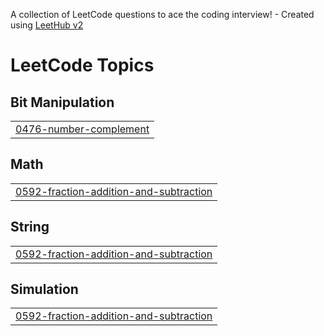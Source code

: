 A collection of LeetCode questions to ace the coding interview! - Created using [LeetHub v2](https://github.com/arunbhardwaj/LeetHub-2.0)
<!---LeetCode Topics Start-->
# LeetCode Topics
## Bit Manipulation
|  |
| ------- |
| [0476-number-complement](https://github.com/its-snr/ProblemSolving/tree/master/0476-number-complement) |
## Math
|  |
| ------- |
| [0592-fraction-addition-and-subtraction](https://github.com/its-snr/ProblemSolving/tree/master/0592-fraction-addition-and-subtraction) |
## String
|  |
| ------- |
| [0592-fraction-addition-and-subtraction](https://github.com/its-snr/ProblemSolving/tree/master/0592-fraction-addition-and-subtraction) |
## Simulation
|  |
| ------- |
| [0592-fraction-addition-and-subtraction](https://github.com/its-snr/ProblemSolving/tree/master/0592-fraction-addition-and-subtraction) |
<!---LeetCode Topics End-->